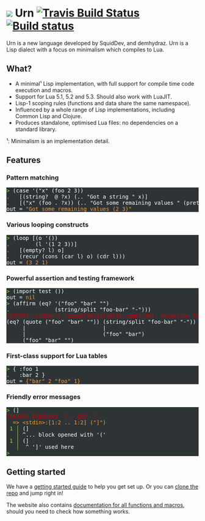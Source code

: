 # ![](https://i.imgur.com/XqKyCMC.png) Urn [![Travis Build Status](https://travis-ci.org/SquidDev/urn.svg?branch=master)](https://travis-ci.org/SquidDev/urn) [![Build status](https://gitlab.com/urn/urn/badges/master/build.svg)](https://gitlab.com/urn/urn/commits/master)

Urn is a new language developed by SquidDev, and demhydraz. Urn is a Lisp dialect with a focus on minimalism which
compiles to Lua.

## What?
 - A minimal¹ Lisp implementation, with full support for compile time code execution and macros.
 - Support for Lua 5.1, 5.2 and 5.3. Should also work with LuaJIT.
 - Lisp-1 scoping rules (functions and data share the same namespace).
 - Influenced by a whole range of Lisp implementations, including Common Lisp and Clojure.
 - Produces standalone, optimised Lua files: no dependencies on a standard library.

¹: Minimalism is an implementation detail.

## Features
### Pattern matching
<pre style="color:#ffffff;background-color:#2e3436;">
<span style="color:#8ae234;">&gt; </span>(case &#39;(&quot;x&quot; (foo 2 3))
<span style="color:#8ae234;">. </span>  [(string?  @ ?x) (.. &quot;Got a string &quot; x)]
<span style="color:#8ae234;">. </span>  [(&quot;x&quot; (foo . ?x)) (.. &quot;Got some remaining values &quot; (pretty x))])
out = <span style="color:#ff9d3a;">&quot;Got some remaining values (2 3)&quot;</span>
</pre>

### Various looping constructs
<pre style="color:#ffffff;background-color:#2e3436;">
<span style="color:#8ae234;">&gt; </span>(loop [(o &#39;())
<span style="color:#8ae234;">. </span>       (l &#39;(1 2 3))]
<span style="color:#8ae234;">. </span>  [(empty? l) o]
<span style="color:#8ae234;">. </span>  (recur (cons (car l) o) (cdr l)))
out = <span style="color:#ff9d3a;">(3 2 1)</span>
</pre>

### Powerful assertion and testing framework
<pre style="color:#ffffff;background-color:#2e3436;">
<span style="color:#8ae234;">&gt; </span>(import test ())
out = <span style="color:#ff9d3a;">nil</span>
<span style="color:#8ae234;">&gt; </span>(affirm (eq? &#39;(&quot;foo&quot; &quot;bar&quot; &quot;&quot;)
<span style="color:#8ae234;">. </span>             (string/split &quot;foo-bar&quot; &quot;-&quot;)))
<span style="color:#cc0000;">[ERROR] &lt;stdin&gt;:1 (compile#111{split,temp}:46): Assertion failed</span>
(eq? (quote (&quot;foo&quot; &quot;bar&quot; &quot;&quot;)) (string/split &quot;foo-bar&quot; &quot;-&quot;))
     |                        |
     |                        (&quot;foo&quot; &quot;bar&quot;)
     (&quot;foo&quot; &quot;bar&quot; &quot;&quot;)
</pre>

### First-class support for Lua tables
<pre style="color:#ffffff;background-color:#2e3436;">
<span style="color:#8ae234;">&gt; </span>{ :foo 1
<span style="color:#8ae234;">. </span>  :bar 2 }
out = <span style="color:#ff9d3a;">{&quot;bar&quot; 2 &quot;foo&quot; 1}</span>
</pre>

### Friendly error messages
<pre style="color:#ffffff;background-color:#2e3436;">
<span style="color:#8ae234;">&gt; </span>(]
<span style="color:#cc0000;">[ERROR] Expected &#39;)&#39;, got &#39;]&#39;</span>
<span style="color:#ff9d3a;">  =&gt; &lt;stdin&gt;:[1:2 .. 1:2] (&quot;]&quot;)</span>
<span style="color:#8ae234;"> 1 │</span> (]
<span style="color:#8ae234;">   │</span> ^... block opened with &#39;(&#39;
<span style="color:#8ae234;"> 1 │</span> (]
<span style="color:#8ae234;">   │</span>  ^ &#39;]&#39; used here
<span style="color:#8ae234;">&gt; </span>
</pre>

## Getting started
We have a [getting started guide](https://squiddev.github.io/urn/tutorial/01-introduction.html) to help you get set up. Or
you can [clone the repo](https://gitlab.com/urn/urn) and jump right in!

The website also
contains [documentation for all functions and macros](https://squiddev.github.io/urn/docs/lib.prelude.html), should you
need to check how something works.
